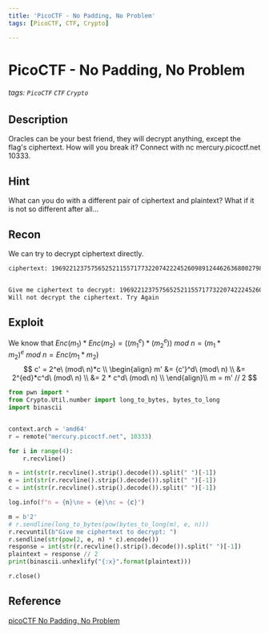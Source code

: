 ```yaml
---
title: 'PicoCTF - No Padding, No Problem'
tags: [PicoCTF, CTF, Crypto]

---
```


# PicoCTF - No Padding, No Problem
###### tags: `PicoCTF` `CTF` `Crypto`

## Description
Oracles can be your best friend, they will decrypt anything, except the flag's ciphertext. How will you break it? Connect with nc mercury.picoctf.net 10333.

## Hint
What can you do with a different pair of ciphertext and plaintext? What if it is not so different after all...


## Recon
We can try to decrypt ciphertext directly.
```bash
ciphertext: 1969221237575652521155717732207422245260989124462636800279815175985091279976278420735388546000111469136091964900122438057245980826047478280799307045156672217664430153262319375993342808217618594292553441397334562535792273632256157246548036534684500140935101268806406561259397100648254721771966657212392193037


Give me ciphertext to decrypt: 1969221237575652521155717732207422245260989124462636800279815175985091279976278420735388546000111469136091964900122438057245980826047478280799307045156672217664430153262319375993342808217618594292553441397334562535792273632256157246548036534684500140935101268806406561259397100648254721771966657212392193037
Will not decrypt the ciphertext. Try Again
```

## Exploit
We know that $Enc(m_1) * Enc(m_2) = ((m_1^e) * (m_2^e))\ mod\ n = (m_1 * m_2)^e\ mod\ n = Enc(m_1 * m_2)$
$$
c' = 2^e\ (mod\ n)*c \\
\begin{align}
m' &= {c'}^d\ (mod\ n) \\
&= 2^{ed}*c^d\ (mod\ n) \\
&= 2 * c^d\ (mod\ n) \\
\end{align}\\
m = m' // 2
$$
```python
from pwn import *
from Crypto.Util.number import long_to_bytes, bytes_to_long
import binascii


context.arch = 'amd64'
r = remote("mercury.picoctf.net", 10333)

for i in range(4):
    r.recvline()

n = int(str(r.recvline().strip().decode()).split(" ")[-1])
e = int(str(r.recvline().strip().decode()).split(" ")[-1])
c = int(str(r.recvline().strip().decode()).split(" ")[-1])

log.info(f"n = {n}\ne = {e}\nc = {c}")

m = b'2'
# r.sendline(long_to_bytes(pow(bytes_to_long(m), e, n)))
r.recvuntil(b"Give me ciphertext to decrypt: ")
r.sendline(str(pow(2, e, n) * c).encode())
response = int(str(r.recvline().strip().decode()).split(" ")[-1])
plaintext = response // 2
print(binascii.unhexlify("{:x}".format(plaintext)))

r.close()
```

## Reference
[picoCTF No Padding, No Problem](https://youtu.be/iFpLqVoFR08)